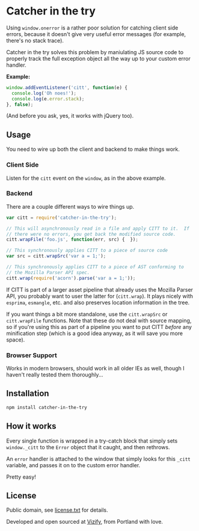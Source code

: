 # Catcher in the try

Using `window.onerror` is a rather poor solution for catching client side errors,
because it doesn't give very useful error messages (for example, there's no stack trace).

Catcher in the try solves this problem by maniulating JS source code to properly
track the full exception object all the way up to your custom error handler.

**Example:**
```javascript
window.addEventListener('citt', function(e) {
  console.log('Oh noes!');
  console.log(e.error.stack);
}, false);
```

(And before you ask, yes, it works with jQuery too).

## Usage

You need to wire up both the client and backend to make things work.

### Client Side

Listen for the `citt` event on the `window`, as in the above example.

### Backend

There are a couple different ways to wire things up.

```javascript
var citt = require('catcher-in-the-try');

// This will asynchronously read in a file and apply CITT to it.  If
// there were no errors, you get back the modified source code.
citt.wrapFile('foo.js', function(err, src) {  });

// This synchronously applies CITT to a piece of source code
var src = citt.wrapSrc('var a = 1;');

// This synchronously applies CITT to a piece of AST conforming to
// the Mozilla Parser API spec.
citt.wrap(require('acorn').parse('var a = 1;'));
```

If CITT is part of a larger asset pipeline that already uses the Mozilla
Parser API, you probably want to user the latter for (`citt.wrap`).  It
plays nicely with `esprima`, `esmangle`, etc. and also preserves
location information in the tree.

If you want things a bit more standalone, use the `citt.wrapSrc` or
`citt.wrapFile` functions.  Note that these do not deal with source
mapping, so if you're using this as part of a pipeline you want to put
CITT *before* any minification step (which is a good idea anyway, as it
will save you more space).

### Browser Support

Works in modern browsers, should work in all older IEs as well, though I
haven't really tested them thoroughly...

## Installation

```bash
npm install catcher-in-the-try
```

## How it works

Every single function is wrapped in a try-catch block that
simply sets `window._citt` to the `Error` object
that it caught, and then rethrows.

An `error` handler is attached to the window that simply
looks for this `_citt` variable, and passes it
on to the custom error handler.

Pretty easy!

## License

Public domain, see [license.txt](license.txt) for details.

Developed and open sourced at [Vizify](https://www.vizify.com), from
Portland with love.
